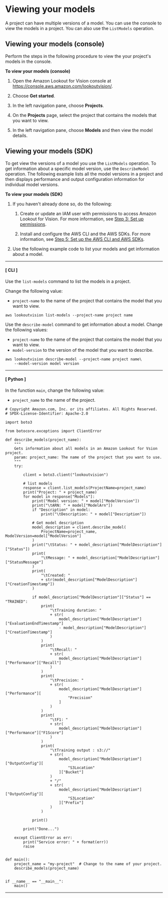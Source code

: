 # Viewing your models<a name="view-models"></a>

A project can have multiple versions of a model\. You can use the console to view the models in a project\. You can also use the `ListModels` operation\.

## Viewing your models \(console\)<a name="view-models-console"></a>

Perform the steps in the following procedure to view the your project's models in the console\. 

**To view your models \(console\)**

1. Open the Amazon Lookout for Vision console at [ https://console\.aws\.amazon\.com/lookoutvision/]( https://console.aws.amazon.com/lookoutvision/)\.

1. Choose **Get started**\. 

1. In the left navigation pane, choose **Projects**\. 

1. On the **Projects** page, select the project that contains the models that you want to view\.

1. In the left navigation pane, choose **Models** and then view the model details\.

## Viewing your models \(SDK\)<a name="view-models-sdk"></a>

To get view the versions of a model you use the `ListModels` operation\. To get information about a specific model version, use the `DescribeModel` operation\. The following example lists all the model versions in a project and then displays performance and output configuration information for individual model versions\.

**To view your models \(SDK\)**

1. If you haven't already done so, do the following:

   1. Create or update an IAM user with permissions to access Amazon Lookout for Vision\. For more information, see [Step 3: Set up permissions](su-setup-permissions.md)\. 

   1. Install and configure the AWS CLI and the AWS SDKs\. For more information, see [Step 5: Set up the AWS CLI and AWS SDKs](su-awscli-sdk.md)\.

1. Use the following example code to list your models and get information about a model\.

------
#### [ CLI ]

   Use the `list-models` command to list the models in a project\.

   Change the following value:
   + `project-name` to the name of the project that contains the model that you want to view\.

   ```
   aws lookoutvision list-models --project-name project name
   ```

   Use the `describe-model` command to get information about a model\. Change the following values:
   + `project-name` to the name of the project that contains the model that you want to view\.
   + `model-version` to the version of the model that you want to describe\.

   ```
   aws lookoutvision describe-model --project-name project name\
       --model-version model version
   ```

------
#### [ Python ]

   In the function `main`, change the following value:
   + `project_name` to the name of the project\. 

   ```
   # Copyright Amazon.com, Inc. or its affiliates. All Rights Reserved.
   # SPDX-License-Identifier: Apache-2.0
   
   import boto3
   
   from botocore.exceptions import ClientError
   
   def describe_models(project_name):
       """
       Gets information about all models in an Amazon Lookout for Vsion project.
       param: project_name: The name of the project that you want to use.
       """
       try:
   
           client = boto3.client("lookoutvision")
   
           # list models
           response = client.list_models(ProjectName=project_name)
           print("Project: " + project_name)
           for model in response["Models"]:
               print("Model version: " + model["ModelVersion"])
               print("\tARN: " + model["ModelArn"])
               if "Description" in model:
                   print("\tDescription: " + model["Description"])
   
               # Get model description
               model_description = client.describe_model(
                   ProjectName=project_name, ModelVersion=model["ModelVersion"]
               )
               print("\tStatus: " + model_description["ModelDescription"]["Status"])
               print(
                   "\tMessage: " + model_description["ModelDescription"]["StatusMessage"]
               )
               print(
                   "\tCreated: "
                   + str(model_description["ModelDescription"]["CreationTimestamp"])
               )
   
               if model_description["ModelDescription"]["Status"] == "TRAINED":
                   print(
                       "\tTraining duration: "
                       + str(
                           model_description["ModelDescription"]["EvaluationEndTimestamp"]
                           - model_description["ModelDescription"]["CreationTimestamp"]
                       )
                   )
                   print(
                       "\tRecall: "
                       + str(
                           model_description["ModelDescription"]["Performance"]["Recall"]
                       )
                   )
                   print(
                       "\tPrecision: "
                       + str(
                           model_description["ModelDescription"]["Performance"][
                               "Precision"
                           ]
                       )
                   )
                   print(
                       "\tF1: "
                       + str(
                           model_description["ModelDescription"]["Performance"]["F1Score"]
                       )
                   )
                   print(
                       "\tTraining output : s3://"
                       + str(
                           model_description["ModelDescription"]["OutputConfig"][
                               "S3Location"
                           ]["Bucket"]
                       )
                       + "/"
                       + str(
                           model_description["ModelDescription"]["OutputConfig"][
                               "S3Location"
                           ]["Prefix"]
                       )
                   )
   
               print()
   
           print("Done...")
   
       except ClientError as err:
           print("Service error: " + format(err))
           raise
   
   
   def main():
       project_name = "my-project"  # Change to the name of your project.
       describe_models(project_name)
   
   
   if __name__ == "__main__":
       main()
   ```

------